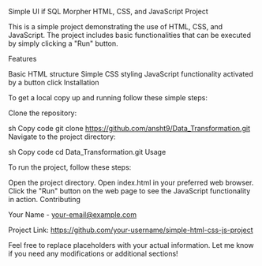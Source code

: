 Simple UI if SQL Morpher HTML, CSS, and JavaScript Project

This is a simple project demonstrating the use of HTML, CSS, and JavaScript. The project includes basic functionalities that can be executed by simply clicking a "Run" button.

Features

Basic HTML structure
Simple CSS styling
JavaScript functionality activated by a button click
Installation

To get a local copy up and running follow these simple steps:

Clone the repository:

sh
Copy code
git clone https://github.com/ansht9/Data_Transformation.git
Navigate to the project directory:

sh
Copy code
cd Data_Transformation.git
Usage

To run the project, follow these steps:

Open the project directory.
Open index.html in your preferred web browser.
Click the "Run" button on the web page to see the JavaScript functionality in action.
Contributing


Your Name - your-email@example.com

Project Link: https://github.com/your-username/simple-html-css-js-project

Feel free to replace placeholders with your actual information. Let me know if you need any modifications or additional sections!
